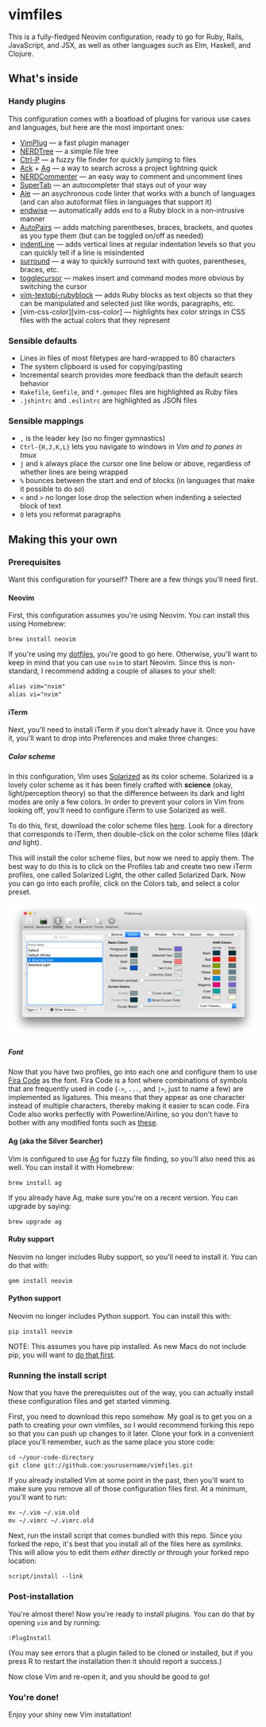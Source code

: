 # vimfiles

This is a fully-fledged Neovim configuration, ready to go for Ruby, Rails,
JavaScript, and JSX, as well as other languages such as Elm, Haskell, and
Clojure.

## What's inside

### Handy plugins

This configuration comes with a boatload of plugins for various use cases and
languages, but here are the most important ones:

* [VimPlug][vim-plug] — a fast plugin manager
* [NERDTree][vim-nerdtree] — a simple file tree
* [Ctrl-P][vim-ctrl-p] — a fuzzy file finder for quickly jumping to files
* [Ack][vim-ack] + [Ag][ag] — a way to search across a project lightning quick
* [NERDCommenter][vim-nerdcommenter] — an easy way to comment and uncomment
  lines
* [SuperTab][vim-supertab] — an autocompleter that stays out of your way
* [Ale][ale] — an asychronous code linter that works with a bunch of languages
  (and can also autoformat files in languages that support it)
* [endwise][vim-endwise] — automatically adds `end` to a Ruby block in a
  non-intrusive manner
* [AutoPairs][auto-pairs] — adds matching parentheses, braces, brackets, and
  quotes as you type them (but can be toggled on/off as needed)
* [indentLine][indentLine] — adds vertical lines at regular indentation levels
  so that you can quickly tell if a line is misindented
* [surround][vim-surround] — a way to quickly surround text with quotes,
  parentheses, braces, etc.
* [togglecursor][vim-togglecursor] — makes insert and command modes more
  obvious by switching the cursor
* [vim-textobj-rubyblock][vim-textobj-rubyblock] — adds Ruby blocks as text
  objects so that they can be manipulated and selected just like words,
  paragraphs, etc.
* [vim-css-color][vim-css-color] — highlights hex color strings in CSS files
  with the actual colors that they represent

[vim-plug]: https://github.com/junegunn/vim-plug
[vim-nerdtree]: http://github.com/scrooloose/nerdtree
[vim-ctrl-p]: http://github.com/kien/ctrlp.vim
[vim-ack]: https://github.com/mileszs/ack.vim
[vim-supertab]: http://github.com/ervandew/supertab
[vim-togglecursor]: https://github.com/jszakmeister/vim-togglecursor
[vim-nerdcommenter]: http://github.com/scrooloose/nerdcommenter
[vim-endwise]: https://github.com/tpope/vim-endwise
[vim-surround]: http://github.com/tpope/vim-surround
[vim-textobj-rubyblock]: http://github.com/nelstrom/vim-textobj-rubyblock
[ale]: https://github.com/w0rp/ale
[indentLine]: https://github.com/Yggdroot/indentLine
[auto-pairs]: https://github.com/eapache/auto-pairs

### Sensible defaults

* Lines in files of most filetypes are hard-wrapped to 80 characters
* The system clipboard is used for copying/pasting
* Incremental search provides more feedback than the default search behavior
* `Rakefile`, `Gemfile`, and `*.gemspec` files are highlighted as Ruby files
* `.jshintrc` and `.eslintrc` are highlighted as JSON files

### Sensible mappings

* `,` is the leader key (so no finger gymnastics)
* `Ctrl-{H,J,K,L}` lets you navigate to windows in Vim *and to panes in tmux*
* `j` and `k` always place the cursor one line below or above, regardless of
  whether lines are being wrapped
* `%` bounces between the start and end of blocks (in languages that make it
  possible to do so)
* `<` and `>` no longer lose drop the selection when indenting a selected block
  of text
* `Q` lets you reformat paragraphs

## Making this your own

### Prerequisites

Want this configuration for yourself? There are a few things you'll need first.

#### Neovim

First, this configuration assumes you're using Neovim. You can install this
using Homebrew:

    brew install neovim

If you're using my [dotfiles][dotfiles], you're good to go here. Otherwise,
you'll want to keep in mind that you can use `nvim` to start Neovim. Since this
is non-standard, I recommend adding a couple of aliases to your shell:

    alias vim="nvim"
    alias vi="nvim"

[dotfiles]: http://github.com/mcmire/dotfiles

#### iTerm

Next, you'll need to install iTerm if you don't already have it. Once you have
it, you'll want to drop into Preferences and make three changes:

##### Color scheme

In this configuration, Vim uses [Solarized] as its color scheme. Solarized is a
lovely color scheme as it has been finely crafted with **science** (okay,
light/perception theory) so that the difference between its dark and light modes
are only a few colors. In order to prevent your colors in Vim from looking off,
you'll need to configure iTerm to use Solarized as well.

To do this, first, download the color scheme files [here][solarized]. Look for a
directory that corresponds to iTerm, then double-click on the color scheme files
(dark *and* light).

This will install the color scheme files, but now we need to apply them. The
best way to do this is to click on the Profiles tab and create two new iTerm
profiles, one called Solarized Light, the other called Solarized Dark. Now you
can go into each profile, click on the Colors tab, and select a color preset.

![iTerm preferences](docs/iterm-prefs.png)

##### Font

Now that you have two profiles, go into each one and configure them to use [Fira
Code] as the font. Fira Code is a font where combinations of symbols that are
frequently used in code (`->`, `...`, and `|>`, just to name a few) are
implemented as ligatures. This means that they appear as one character instead
of multiple characters, thereby making it easier to scan code. Fira Code also
works perfectly with Powerline/Airline, so you don't have to bother with any
modified fonts such as [these][powerline-fonts].

[Solarized]: https://github.com/altercation/solarized
[Fira Code]: https://github.com/tonsky/FiraCode
[powerline-fonts]: https://github.com/Lokaltog/powerline-fonts

#### Ag (aka the Silver Searcher)

Vim is configured to use [Ag][ag] for fuzzy file finding, so you'll also need
this as well. You can install it with Homebrew:

[ag]: https://github.com/ggreer/the_silver_searcher

    brew install ag

If you already have Ag, make sure you're on a recent version. You can upgrade by
saying:

    brew upgrade ag

#### Ruby support

Neovim no longer includes Ruby support, so you'll need to install it.
You can do that with:

    gem install neovim

#### Python support

Neovim no longer includes Python support. You can install this with:

    pip install neovim

NOTE: This assumes you have pip installed. As new Macs do not include pip, you
will want to [do that first][installing-python].

[installing-python]: http://github.com/mcmire/dotfiles#python

### Running the install script

Now that you have the prerequisites out of the way, you can actually install
these configuration files and get started vimming.

First, you need to download this repo somehow. My goal is to get you on a path
to creating your own vimfiles, so I would recommend forking this repo so that
you can push up changes to it later. Clone your fork in a convenient place
you'll remember, such as the same place you store code:

    cd ~/your-code-directory
    git clone git://github.com:yourusername/vimfiles.git

If you already installed Vim at some point in the past, then you'll want to make
sure you remove all of those configuration files first. At a minimum, you'll
want to run:

    mv ~/.vim ~/.vim.old
    mv ~/.vimrc ~/.vimrc.old

Next, run the install script that comes bundled with this repo. Since you forked
the repo, it's best that you install all of the files here as *symlinks*. This
will allow you to edit them *either* directly *or* through your forked repo
location:

    script/install --link

### Post-installation

You're almost there! Now you're ready to install plugins. You can do that by
opening `vim` and by running:

    :PlugInstall

(You may see errors that a plugin failed to be cloned or installed, but if you
press R to restart the installation then it should report a success.)

Now close Vim and re-open it, and you should be good to go!

### You're done!

Enjoy your shiny new Vim installation!
